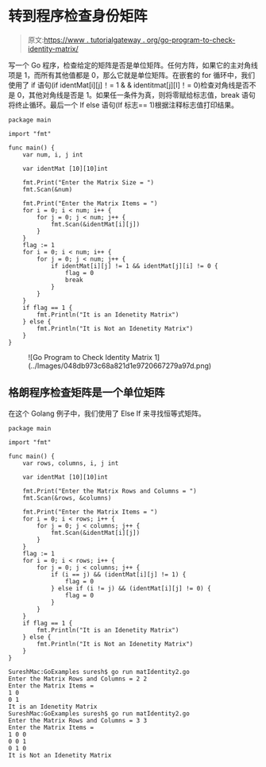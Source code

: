 # 转到程序检查身份矩阵

> 原文:[https://www . tutorialgateway . org/go-program-to-check-identity-matrix/](https://www.tutorialgateway.org/go-program-to-check-identity-matrix/)

写一个 Go 程序，检查给定的矩阵是否是单位矩阵。任何方阵，如果它的主对角线项是 1，而所有其他值都是 0，那么它就是单位矩阵。在嵌套的 for 循环中，我们使用了 if 语句(if identMat[i][j]！= 1 & & identitmat[j][I]！= 0)检查对角线是否不是 0，其他对角线是否是 1。如果任一条件为真，则将零赋给标志值，break 语句将终止循环。最后一个 If else 语句(If 标志== 1)根据注释标志值打印结果。

```
package main

import "fmt"

func main() {
    var num, i, j int

    var identMat [10][10]int

    fmt.Print("Enter the Matrix Size = ")
    fmt.Scan(&num)

    fmt.Print("Enter the Matrix Items = ")
    for i = 0; i < num; i++ {
        for j = 0; j < num; j++ {
            fmt.Scan(&identMat[i][j])
        }
    }
    flag := 1
    for i = 0; i < num; i++ {
        for j = 0; j < num; j++ {
            if identMat[i][j] != 1 && identMat[j][i] != 0 {
                flag = 0
                break
            }
        }
    }
    if flag == 1 {
        fmt.Println("It is an Idenetity Matrix")
    } else {
        fmt.Println("It is Not an Idenetity Matrix")
    }
}
```

<figure class="wp-block-image size-large">![Go Program to Check Identity Matrix 1](../Images/048db973c68a821d1e9720667279a97d.png)</figure>

## 格朗程序检查矩阵是一个单位矩阵

在这个 Golang 例子中，我们使用了 Else If 来寻找恒等式矩阵。

```
package main

import "fmt"

func main() {
    var rows, columns, i, j int

    var identMat [10][10]int

    fmt.Print("Enter the Matrix Rows and Columns = ")
    fmt.Scan(&rows, &columns)

    fmt.Print("Enter the Matrix Items = ")
    for i = 0; i < rows; i++ {
        for j = 0; j < columns; j++ {
            fmt.Scan(&identMat[i][j])
        }
    }
    flag := 1
    for i = 0; i < rows; i++ {
        for j = 0; j < columns; j++ {
            if (i == j) && (identMat[i][j] != 1) {
                flag = 0
            } else if (i != j) && (identMat[i][j] != 0) {
                flag = 0
            }
        }
    }
    if flag == 1 {
        fmt.Println("It is an Idenetity Matrix")
    } else {
        fmt.Println("It is Not an Idenetity Matrix")
    }
}
```

```
SureshMac:GoExamples suresh$ go run matIdentity2.go
Enter the Matrix Rows and Columns = 2 2
Enter the Matrix Items =  
1 0
0 1
It is an Idenetity Matrix
SureshMac:GoExamples suresh$ go run matIdentity2.go
Enter the Matrix Rows and Columns = 3 3
Enter the Matrix Items = 
1 0 0
0 0 1
0 1 0
It is Not an Idenetity Matrix
```